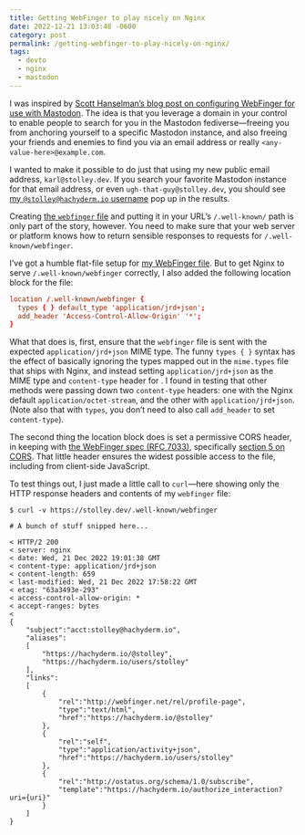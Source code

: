 ```yaml
---
title: Getting WebFinger to play nicely on Nginx
date: 2022-12-21 13:03:48 -0600
category: post
permalink: /getting-webfinger-to-play-nicely-on-nginx/
tags:
  - devto
  - nginx
  - mastodon
---
```


I was inspired by
[Scott Hanselman’s blog post on configuring WebFinger for use with Mastodon](https://www.hanselman.com/blog/use-your-own-user-domain-for-mastodon-discoverability-with-the-webfinger-protocol-without-hosting-a-server).
The idea is that you leverage a domain in your control to enable people to search for you in
the Mastodon fediverse—freeing you from anchoring yourself to a specific Mastodon instance, and also
freeing your friends and enemies to find you via an email address or really
`<any-value-here>@example.com`.

I wanted to make it possible to do just that using my new public email address, `karl@stolley.dev`.
If you search your favorite Mastodon instance for that email address, or even
`ugh-that-guy@stolley.dev`, you should see
[my `@stolley@hachyderm.io` username](https://hachyderm.io/@stolley) pop up in the results.

Creating
[the `webfinger` file](https://github.com/karlstolley/stolley.dev/blob/main/.well-known/webfinger)
and putting it in your URL’s `/.well-known/` path is only part of the story, however. You need to
make sure that your web server or platform knows how to return sensible responses to requests for
`/.well-known/webfinger`.

I’ve got a humble flat-file setup for
[my WebFinger file](https://stolley.dev/.well-known/webfinger). But to get Nginx to serve
`/.well-known/webfinger` correctly, I also added the following location block for the file:

```conf
location /.well-known/webfinger {
  types { } default_type 'application/jrd+json';
  add_header 'Access-Control-Allow-Origin' '*';
}
```

What that does is, first, ensure that the `webfinger` file is sent with the expected
`application/jrd+json` MIME type. The funny `types { }` syntax has the effect of basically ignoring
the types mapped out in the `mime.types` file that ships with Nginx, and instead setting
`application/jrd+json` as the MIME type and `content-type` header for .  I found in testing that
other methods were passing down two `content-type` headers: one with the Nginx default
`application/octet-stream`, and the other with `application/jrd+json`. (Note also that with `types`,
you don’t need to also call `add_header` to set `content-type`).

The second thing the location block does is set a permissive CORS header, in keeping with
[the WebFinger spec (RFC 7033)](https://www.rfc-editor.org/rfc/rfc7033.html), specifically
[section 5 on CORS](https://www.rfc-editor.org/rfc/rfc7033.html#section-6). That little header
ensures the widest possible access to the file, including from client-side JavaScript.

To test things out, I just made a little call to `curl`—here showing only the HTTP response headers
and contents of my `webfinger` file:

```console
$ curl -v https://stolley.dev/.well-known/webfinger

# A bunch of stuff snipped here...

< HTTP/2 200
< server: nginx
< date: Wed, 21 Dec 2022 19:01:38 GMT
< content-type: application/jrd+json
< content-length: 659
< last-modified: Wed, 21 Dec 2022 17:58:22 GMT
< etag: "63a3493e-293"
< access-control-allow-origin: *
< accept-ranges: bytes
<
{
    "subject":"acct:stolley@hachyderm.io",
    "aliases":
    [
        "https://hachyderm.io/@stolley",
        "https://hachyderm.io/users/stolley"
    ],
    "links":
    [
        {
            "rel":"http://webfinger.net/rel/profile-page",
            "type":"text/html",
            "href":"https://hachyderm.io/@stolley"
        },
        {
            "rel":"self",
            "type":"application/activity+json",
            "href":"https://hachyderm.io/users/stolley"
        },
        {
            "rel":"http://ostatus.org/schema/1.0/subscribe",
            "template":"https://hachyderm.io/authorize_interaction?uri={uri}"
        }
    ]
}
```

